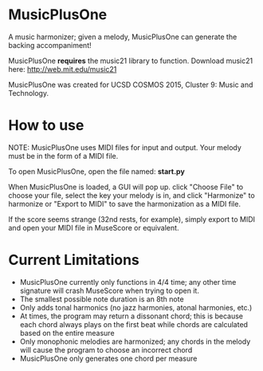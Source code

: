 # MusicPlusOne
A music harmonizer; given a melody, MusicPlusOne can generate the backing accompaniment!

MusicPlusOne **requires** the music21 library to function. Download music21 here: http://web.mit.edu/music21

MusicPlusOne was created for UCSD COSMOS 2015, Cluster 9: Music and Technology.

# How to use
NOTE: MusicPlusOne uses MIDI files for input and output. Your melody must be in the form of a MIDI file.

To open MusicPlusOne, open the file named: **start.py**

When MusicPlusOne is loaded, a GUI will pop up. click "Choose File" to choose your file, select the key your melody is in, and click "Harmonize" to harmonize or "Export to MIDI" to save the harmonization as a MIDI file.

If the score seems strange (32nd rests, for example), simply export to MIDI and open your MIDI file in MuseScore or equivalent.

# Current Limitations
* MusicPlusOne currently only functions in 4/4 time; any other time signature will crash MuseScore when trying to open it.
* The smallest possible note duration is an 8th note
* Only adds tonal harmonics (no jazz harmonies, atonal harmonies, etc.)
* At times, the program may return a dissonant chord; this is because each chord always plays on the first beat while chords are calculated based on the entire measure
* Only monophonic melodies are harmonized; any chords in the melody will cause the program to choose an incorrect chord
* MusicPlusOne only generates one chord per measure
